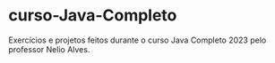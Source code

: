 # curso-Java-Completo

Exercícios e projetos feitos durante o curso Java Completo 2023 pelo professor Nelio Alves.
